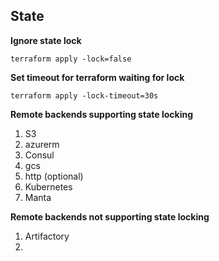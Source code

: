 ## State

**Ignore state lock**

```shell script
terraform apply -lock=false
```

**Set timeout for terraform waiting for lock**

```shell script
terraform apply -lock-timeout=30s
```

**Remote backends supporting state locking**

1. S3
2. azurerm
3. Consul
4. gcs
5. http (optional)
6. Kubernetes
7. Manta

**Remote backends not supporting state locking**

1. Artifactory
2. 
